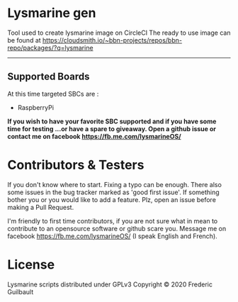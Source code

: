 # Lysmarine gen
Tool used to create lysmarine image on CircleCI
The ready to use image can be found at <https://cloudsmith.io/~bbn-projects/repos/bbn-repo/packages/?q=lysmarine>

---

## Supported Boards 

At this time targeted SBCs are :
 - RaspberryPi

__If you wish to have your favorite SBC supported and if you have some time for testing ...or have a spare to giveaway. 
Open a github issue or contact me on facebook https://fb.me.com/lysmarineOS/__

# Contributors & Testers

If you don't know where to start. Fixing a typo can be enough. There also some issues in the bug tracker marked as
'good first issue'. If something bother you or you would like to add a feature. Plz, open an issue before
making a Pull Request.

I'm friendly to first time contributors, if you are not sure what in mean to contribute to an opensource software
or github scare you. Message me on facebook <https://fb.me.com/lysmarineOS/> (I speak English and French). 

# License

Lysmarine scripts distributed under GPLv3
Copyright © 2020 Frederic Guilbault
